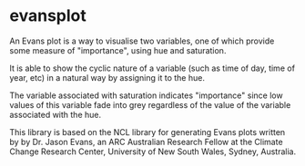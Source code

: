 # evansplot

An Evans plot is a way to visualise two variables, one of which provide some measure of "importance", using hue and saturation.

It is able to show the cyclic nature of a variable (such as time of day, time of year, etc) in a natural way by assigning it to the hue.

The variable associated with saturation indicates "importance" since low values of this variable fade into grey regardless of the value of the variable associated with the hue.

This library is based on the NCL library for generating Evans plots written by by Dr. Jason Evans, an ARC Australian Research Fellow at the Climate Change Research Center, University of New South Wales, Sydney, Australia.

